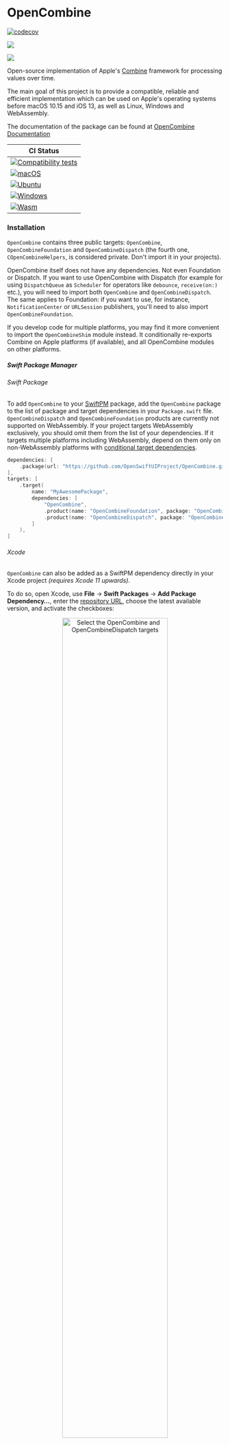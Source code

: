 # OpenCombine
[![codecov](https://codecov.io/gh/OpenSwiftUIProject/OpenCombine/graph/badge.svg?token=BJSI3J7RZQ)](https://codecov.io/gh/OpenSwiftUIProject/OpenCombine)

[![](https://img.shields.io/endpoint?url=https%3A%2F%2Fswiftpackageindex.com%2Fapi%2Fpackages%2FOpenSwiftUIProject%2FOpenCombine%2Fbadge%3Ftype%3Dswift-versions)](https://swiftpackageindex.com/OpenSwiftUIProject/OpenCombine)

[![](https://img.shields.io/endpoint?url=https%3A%2F%2Fswiftpackageindex.com%2Fapi%2Fpackages%2FOpenSwiftUIProject%2FOpenCombine%2Fbadge%3Ftype%3Dplatforms)](https://swiftpackageindex.com/OpenSwiftUIProject/OpenCombine)

Open-source implementation of Apple's [Combine](https://developer.apple.com/documentation/combine) framework for processing values over time.

The main goal of this project is to provide a compatible, reliable and efficient implementation which can be used on Apple's operating systems before macOS 10.15 and iOS 13, as well as Linux, Windows and WebAssembly.

The documentation of the package can be found at [OpenCombine Documentation](https://swiftpackageindex.com/OpenSwiftUIProject/OpenCombine/main/documentation/OpenCombine)

| **CI Status** |
|---|
|[![Compatibility tests](https://github.com/OpenSwiftUIProject/OpenCombine/actions/workflows/compatibility_tests.yml/badge.svg)](https://github.com/OpenSwiftUIProject/OpenCombine/actions/workflows/compatibility_tests.yml)|
|[![macOS](https://github.com/OpenSwiftUIProject/OpenCombine/actions/workflows/macos.yml/badge.svg)](https://github.com/OpenSwiftUIProject/OpenCombine/actions/workflows/macos.yml)|
|[![Ubuntu](https://github.com/OpenSwiftUIProject/OpenCombine/actions/workflows/ubuntu.yml/badge.svg)](https://github.com/OpenSwiftUIProject/OpenCombine/actions/workflows/ubuntu.yml)|
|[![Windows](https://github.com/OpenSwiftUIProject/OpenCombine/actions/workflows/windows.yml/badge.svg)](https://github.com/OpenSwiftUIProject/OpenCombine/actions/workflows/windows.yml)|
|[![Wasm](https://github.com/OpenSwiftUIProject/OpenCombine/actions/workflows/wasm.yml/badge.svg)](https://github.com/OpenSwiftUIProject/OpenCombine/actions/workflows/wasm.yml)|


### Installation
`OpenCombine` contains three public targets: `OpenCombine`, `OpenCombineFoundation` and `OpenCombineDispatch` (the fourth one, `COpenCombineHelpers`, is considered private. Don't import it in your projects).

OpenCombine itself does not have any dependencies. Not even Foundation or Dispatch. If you want to use OpenCombine with Dispatch (for example for using `DispatchQueue` as `Scheduler` for operators like `debounce`, `receive(on:)` etc.), you will need to import both `OpenCombine` and `OpenCombineDispatch`. The same applies to Foundation: if you want to use, for instance, `NotificationCenter` or `URLSession` publishers, you'll need to also import `OpenCombineFoundation`.

If you develop code for multiple platforms, you may find it more convenient to import the
`OpenCombineShim` module instead. It conditionally re-exports Combine on Apple platforms (if
available), and all OpenCombine modules on other platforms.

##### Swift Package Manager

###### Swift Package
To add `OpenCombine` to your [SwiftPM](https://swift.org/package-manager/) package, add the `OpenCombine` package to the list of package and target dependencies in your `Package.swift` file. `OpenCombineDispatch` and `OpenCombineFoundation` products are currently not supported on WebAssembly. If your project targets WebAssembly exclusively, you should omit them from the list of your dependencies. If it targets multiple platforms including WebAssembly, depend on them only on non-WebAssembly platforms with [conditional target dependencies](https://github.com/apple/swift-evolution/blob/main/proposals/0273-swiftpm-conditional-target-dependencies.md).

```swift
dependencies: [
    .package(url: "https://github.com/OpenSwiftUIProject/OpenCombine.git", from: "0.14.0")
],
targets: [
    .target(
        name: "MyAwesomePackage",
        dependencies: [
            "OpenCombine",
            .product(name: "OpenCombineFoundation", package: "OpenCombine"),
            .product(name: "OpenCombineDispatch", package: "OpenCombine")
        ]
    ),
]
```

###### Xcode
`OpenCombine` can also be added as a SwiftPM dependency directly in your Xcode project *(requires Xcode 11 upwards)*.

To do so, open Xcode, use **File** → **Swift Packages** → **Add Package Dependency…**, enter the [repository URL](https://github.com/OpenSwiftUIProject/OpenCombine.git), choose the latest available version, and activate the checkboxes:

<p align="center">
<img alt="Select the OpenCombine and OpenCombineDispatch targets" 
	src="https://user-images.githubusercontent.com/16309982/67618468-bd379f80-f7f8-11e9-917f-e76e878a1aee.png" width="70%">
</p>

#### Debugger Support

The file `opencombine_lldb.py`  defines some `lldb` type summaries for easier debugging. These type summaries improve the way `lldb` and Xcode display some OpenCombine values.

To use `opencombine_lldb.py`, figure out its full path. Let's say the full path is `~/projects/OpenSwiftUIProject/opencombine_lldb.py`. Then the following statement to your `~/.lldbinit` file:

    command script import ~/projects/OpenSwiftUIProject/opencombine_lldb.py

Currently, `opencombine_lldb.py` defines type summaries for these types:

- `Subscribers.Demand`
- That's all for now.

### Contributing

See [CONTRIBUTING.md](CONTRIBUTING.md).

